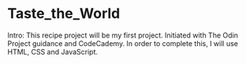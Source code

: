 # Taste_the_World 
Intro: This recipe project will be my first project.
Initiated with The Odin Project guidance and CodeCademy.
In order to complete this, I will use HTML, CSS and JavaScript.
